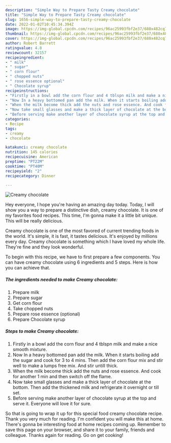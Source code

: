 ```yaml
---
description: "Simple Way to Prepare Tasty Creamy chocolate"
title: "Simple Way to Prepare Tasty Creamy chocolate"
slug: 1656-simple-way-to-prepare-tasty-creamy-chocolate
date: 2022-01-02T10:45:34.394Z
image: https://img-global.cpcdn.com/recipes/96ac25993fbf2e37/680x482cq70/creamy-chocolate-recipe-main-photo.jpg
thumbnail: https://img-global.cpcdn.com/recipes/96ac25993fbf2e37/680x482cq70/creamy-chocolate-recipe-main-photo.jpg
cover: https://img-global.cpcdn.com/recipes/96ac25993fbf2e37/680x482cq70/creamy-chocolate-recipe-main-photo.jpg
author: Robert Barrett
ratingvalue: 4.8
reviewcount: 32157
recipeingredient:
- " milk"
- " sugar"
- " corn flour"
- " chopped nuts"
- " rose essence optional"
- " Chocolate syrup"
recipeinstructions:
- "Firstly in a bowl add the corn flour and 4 tblspn milk and make a nice smooth mixture."
- "Now In a heavy bottomed pan add the milk. When it starts boiling add the sugar and cook for 3 to 4 mins. Then add the corn flour mix and stir well to make a lumps free mix. And stir untill thick."
- "When the milk become thick add the nuts and rose essence. And cook for another 1 min and then switch off the flame."
- "Now take small glasses and make a thick layer of chocolate at the bottom. Then add the thickened milk and refrigerate it overnight or till set."
- "Before serving make another layer of chocolate syrup at the top and serve it. Everyone will love it for sure."
categories:
- Recipe
tags:
- creamy
- chocolate

katakunci: creamy chocolate 
nutrition: 145 calories
recipecuisine: American
preptime: "PT22M"
cooktime: "PT40M"
recipeyield: "2"
recipecategory: Dinner

---
```



![Creamy chocolate](https://img-global.cpcdn.com/recipes/96ac25993fbf2e37/680x482cq70/creamy-chocolate-recipe-main-photo.jpg)

Hey everyone, I hope you're having an amazing day today. Today, I will show you a way to prepare a distinctive dish, creamy chocolate. It is one of my favorites food recipes. This time, I'm gonna make it a little bit unique. This will be really delicious.



Creamy chocolate is one of the most favored of current trending foods in the world. It's simple, it is fast, it tastes delicious. It's enjoyed by millions every day. Creamy chocolate is something which I have loved my whole life. They're fine and they look wonderful.


To begin with this recipe, we have to first prepare a few components. You can have creamy chocolate using 6 ingredients and 5 steps. Here is how you can achieve that.

<!--inarticleads1-->

##### The ingredients needed to make Creamy chocolate:

1. Prepare  milk
1. Prepare  sugar
1. Get  corn flour
1. Take  chopped nuts
1. Prepare  rose essence (optional)
1. Prepare  Chocolate syrup




<!--inarticleads2-->

##### Steps to make Creamy chocolate:

1. Firstly in a bowl add the corn flour and 4 tblspn milk and make a nice smooth mixture.
1. Now In a heavy bottomed pan add the milk. When it starts boiling add the sugar and cook for 3 to 4 mins. Then add the corn flour mix and stir well to make a lumps free mix. And stir untill thick.
1. When the milk become thick add the nuts and rose essence. And cook for another 1 min and then switch off the flame.
1. Now take small glasses and make a thick layer of chocolate at the bottom. Then add the thickened milk and refrigerate it overnight or till set.
1. Before serving make another layer of chocolate syrup at the top and serve it. Everyone will love it for sure.




So that is going to wrap it up for this special food creamy chocolate recipe. Thank you very much for reading. I'm confident you will make this at home. There's gonna be interesting food at home recipes coming up. Remember to save this page on your browser, and share it to your family, friends and colleague. Thanks again for reading. Go on get cooking!

